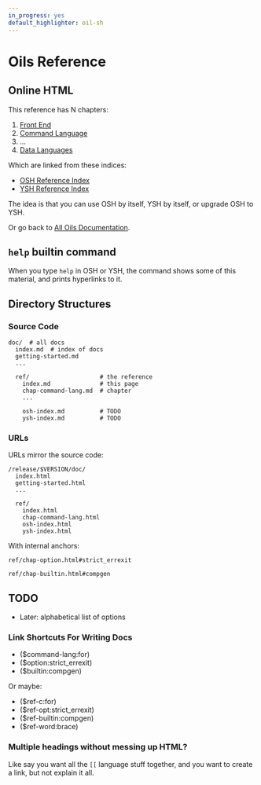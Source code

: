 ```yaml
---
in_progress: yes
default_highlighter: oil-sh
---
```


Oils Reference
=============


<div id="toc">
</div>

## Online HTML

This reference has N chapters:

1. [Front End](chap-front-end.html)
1. [Command Language](chap-cmd-lang.html)
1. ...
1. [Data Languages](chap-data-lang.html)

Which are linked from these indices:

- [OSH Reference Index](../osh-help-topics.html)
- [YSH Reference Index](../ysh-help-topics.html)

The idea is that you can use OSH by itself, YSH by itself, or upgrade OSH to
YSH.

Or go back to [All Oils Documentation](../index.html).


## `help` builtin command

When you type `help` in OSH or YSH, the command shows some of this material,
and prints hyperlinks to it.

## Directory Structures

### Source Code

    doc/  # all docs
      index.md  # index of docs
      getting-started.md
      ...

      ref/                    # the reference
        index.md              # this page
        chap-command-lang.md  # chapter
        ...

        osh-index.md          # TODO
        ysh-index.md          # TODO


### URLs

URLs mirror the source code:

    /release/$VERSION/doc/
      index.html
      getting-started.html
      ...

      ref/
        index.html
        chap-command-lang.html
        osh-index.html
        ysh-index.html

With internal anchors:

    ref/chap-option.html#strict_errexit

    ref/chap-builtin.html#compgen

## TODO

- Later: alphabetical list of options

### Link Shortcuts For Writing Docs

- ($command-lang:for)
- ($option:strict_errexit)
- ($builtin:compgen)

Or maybe:

- ($ref-c:for)
- ($ref-opt:strict_errexit)
- ($ref-builtin:compgen)
- ($ref-word:brace)

### Multiple headings without messing up HTML?

Like say you want all the `[[` language stuff together, and you want to create
a link, but not explain it all.

